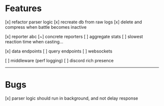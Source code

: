 # Features

[x] refactor parser logic
[x] recreate db from raw logs
[x] delete and compress when battle becomes inactive

[x] reporter abc
[~] concrete reporters
[ ] aggregate stats
[ ] slowest reaction time when casting...

[x] data endpoints
[ ] query endpoints
[ ] websockets

[ ] middleware (perf logging)
[ ] discord rich presence

---

# Bugs

[x] parser logic should run in background, and not delay response
